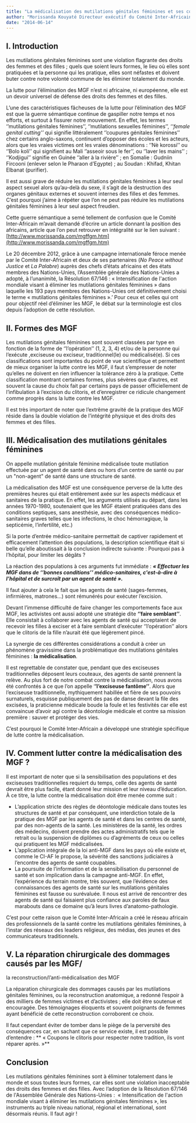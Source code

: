 ```yaml
---
title: "La médicalisation des mutilations génitales féminines et ses conséquences"
author: "Morissanda Kouyaté Directeur exécutif du Comité Inter-Africain sur les pratiques traditionnelles affectant la santé des femmes et des enfants (CI-AF)"
date: "2014-06-14"
---
```


## I. Introduction

Les mutilations génitales féminines sont une violation flagrante des droits des femmes et des filles ; quels que soient leurs formes, le lieu où elles sont pratiquées et la personne qui les pratique, elles sont néfastes et doivent buter contre notre volonté commune de les éliminer totalement du monde.

La lutte pour l’élimination des MGF n’est ni africaine, ni européenne, elle est un devoir universel de défense des droits des femmes et des filles.

L’une des caractéristiques fâcheuses de la lutte pour l’élimination des MGF est que la guerre sémantique continue de gaspiller notre temps et nos efforts, et surtout à fissurer notre mouvement. En effet, les termes ‘’mutilations génitales féminines’’, ‘’mutilations sexuelles féminines’’, ‘_’female genital cutting’’_ qui signifie littéralement ‘’coupures génitales féminines’’ chez certains anglo-saxons, continuent d’opposer des écoles et les acteurs, alors que les vraies victimes ont les vraies dénominations : ‘’Nè korossi’’ ou ‘’Bolo koli’’ qui signifient au Mali ‘’asseoir sous le fer’’, ou ‘’laver les mains’’ ; ‘’Kodjigui’’ signifie en Guinée ‘’aller à la rivière’’ ; en Somalie : Gudniin Fircooni (enlever selon le Pharaon d’Egypte) ; au Soudan : Khifad, Khitan Elbanat (purifier).

Il est aussi grave de réduire les mutilations génitales féminines à leur seul aspect sexuel alors qu’au-delà du sexe, il s’agit de la destruction des organes génitaux externes et souvent internes des filles et des femmes. C’est pourquoi j’aime à répéter que l’on ne peut pas réduire les mutilations génitales féminines à leur seul aspect freudien.

Cette guerre sémantique a semé tellement de confusion que le Comité Inter-Africain m’avait demandé d’écrire un article donnant la position des africains, article que l’on peut retrouver en intégralité sur le lien suivant : [http://www.morissanda.com/mgffgm.htm](http://www.morissanda.com/mgffgm.htm)

Le 20 décembre 2012, grâce à une campagne internationale féroce menée par le Comité Inter-Africain et deux de ses partenaires (_No Peace without Justice_ et _La Palabre_) auprès des chefs d’états africains et des états membres des Nations-Unies, l’Assemblée générale des Nations-Unies a adopté, à l’unanimité, la Résolution 67/146 : « Intensification de l'action mondiale visant à éliminer les mutilations génitales féminines » dans laquelle les 193 pays membres des Nations-Unies ont définitivement choisi le terme « mutilations génitales féminines ».’ Pour ceux et celles qui ont pour objectif réel d’éliminer les MGF, le débat sur la terminologie est clos depuis l’adoption de cette résolution.

## II. Formes des MGF

Les mutilations génitales féminines sont souvent classées par type en fonction de la forme de ‘’l’opération’’ (1, 2, 3, 4) et/ou de la personne qui l’exécute ,exciseuse ou exciseur, traditionnel(le) ou médicalisé(e). Si ces classifications sont importantes du point de vue scientifique et permettent de mieux organiser la lutte contre les MGF, il faut s’empresser de noter qu’elles ne doivent en rien influencer la tolérance zéro à la pratique. Cette classification montrant certaines formes, plus sévères que d’autres, est souvent la cause du choix fait par certains pays de passer officiellement de l’infibulation à l’excision du clitoris, et d’enregistrer ce ridicule changement comme progrès dans la lutte contre les MGF.

Il est très important de noter que l’extrême gravité de la pratique des MGF réside dans la double violation de l’intégrité physique et des droits des femmes et des filles.

## III. Médicalisation des mutilations génitales féminines

On appelle mutilation génitale féminine médicalisée toute mutilation effectuée par un agent de santé dans ou hors d’un centre de santé ou par un "non-agent" de santé dans une structure de santé.

La médicalisation des MGF est une conséquence perverse de la lutte des premières heures qui était entièrement axée sur les aspects médicaux et sanitaires de la pratique. En effet, les arguments utilisés au départ, dans les années 1970-1980, soutenaient que les MGF étaient pratiquées dans des conditions septiques, sans anesthésie, avec des conséquences médico-sanitaires graves telles que les infections, le choc hémorragique, la septicémie, l’infertilité, etc.)

Si la porte d’entrée médico-sanitaire permettait de captiver rapidement et efficacement l’attention des populations, la description scientifique était si belle qu’elle aboutissait à la conclusion indirecte suivante : Pourquoi pas à l’hôpital, pour limiter les dégâts ?

La réaction des populations à ces arguments fut immédiate : **_« Effectuer les MGF dans de ‘’bonnes conditions’’ médico-sanitaires, c'est-à-dire à l’hôpital et de surcroît par un agent de santé »._**

Il faut ajouter à cela le fait que les agents de santé (sages-femmes, infirmières, matrones…) sont rémunérés pour exécuter l’excision.

Devant l’immense difficulté de faire changer les comportements face aux MGF, les activistes ont aussi adopté une stratégie dite **‘’faire semblant’’**. Elle consistait à collaborer avec les agents de santé qui acceptaient de recevoir les filles à exciser et à faire semblant d’exécuter ‘’l’opération’’ alors que le clitoris de la fille n’aurait été que légèrement pincé.

La synergie de ces différentes considérations a conduit à créer un phénomène gravissime dans la problématique des mutilations génitales féminines : **la médicalisation**.

Il est regrettable de constater que, pendant que des exciseuses traditionnelles déposent leurs couteaux, des agents de santé prennent la relève. Au plus fort de notre combat contre la médicalisation, nous avons été confrontés à ce que l’on appelle ‘**’l’exciseuse fantôme’’**. Alors que l’exciseuse traditionnelle, mythiquement habillée et fière de ses pouvoirs surnaturels, esquisse publiquement des pas de danse devant la file des excisées, la praticienne médicale boude la foule et les festivités car elle est convaincue d’avoir agi contre la déontologie médicale et contre sa mission première : sauver et protéger des vies.

C’est pourquoi le Comité Inter-Africain a développé une stratégie spécifique de lutte contre la médicalisation.

## IV. Comment lutter contre la médicalisation des MGF ?

Il est important de noter que si la sensibilisation des populations et des exciseuses traditionnelles requiert du temps, celle des agents de santé devrait être plus facile, étant donné leur mission et leur niveau d’éducation. À ce titre, la lutte contre la médicalisation doit être menée comme suit :

*   L’application stricte des règles de déontologie médicale dans toutes les structures de santé et par conséquent, une interdiction totale de la pratique des MGF par les agents de santé et dans les centres de santé, par des non-agents de la santé. Les ministères de la santé, les ordres des médecins, doivent prendre des actes administratifs tels que le retrait ou la suspension de diplômes ou d’agréments de ceux ou celles qui pratiquent les MGF médicalisées.
*   L’application intégrale de la loi anti-MGF dans les pays où elle existe et, comme le CI-AF le propose, la sévérité des sanctions judiciaires à l’encontre des agents de santé coupables.
*   La poursuite de l’information et de la sensibilisation du personnel de santé et son implication dans la campagne anti-MGF. En effet, l’expérience du terrain montre, très souvent, que l’évidence des connaissances des agents de santé sur les mutilations génitales féminines est fausse ou surévaluée. Il nous est arrivé de rencontrer des agents de santé qui faisaient plus confiance aux paroles de faux marabouts dans ce domaine qu’à leurs livres d’anatomo-pathologie.

C’est pour cette raison que le Comité Inter-Africain a créé le réseau africain des professionnels de la santé contre les mutilations génitales féminines, à l’instar des réseaux des leaders religieux, des médias, des jeunes et des communicateurs traditionnels.

## V. La réparation chirurgicale des dommages causés par les MGF/  
la reconstruction/l’anti-médicalisation des MGF

La réparation chirurgicale des dommages causés par les mutilations génitales féminines, ou la reconstruction anatomique, a redonné l’espoir à des milliers de femmes victimes et d’activistes ; elle doit être soutenue et encouragée. Des témoignages éloquents et souvent poignants de femmes ayant bénéficié de cette reconstruction corroborent ce choix.

Il faut cependant éviter de tomber dans le piège de la perversité des conséquences car, en sachant que ce service existe, il est possible d’entendre : ** « Coupons le clitoris pour respecter notre tradition, ils vont réparer après. »**

## Conclusion

Les mutilations génitales féminines sont à éliminer totalement dans le monde et sous toutes leurs formes, car elles sont une violation inacceptable des droits des femmes et des filles. Avec l’adoption de la Résolution 67/146 de l'Assemblée Générale des Nations-Unies :  « Intensification de l'action mondiale visant à éliminer les mutilations génitales féminines », les instruments au triple niveau national, régional et international, sont désormais réunis. Il faut agir !